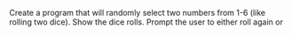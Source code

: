 
<!--redo: generate random password based on diceware algorithm
http://world.std.com/~reinhold/diceware.html

-->



Create a program that will randomly select two numbers from 1-6 (like rolling two dice). Show the dice rolls. Prompt the user to either roll again or 
 

